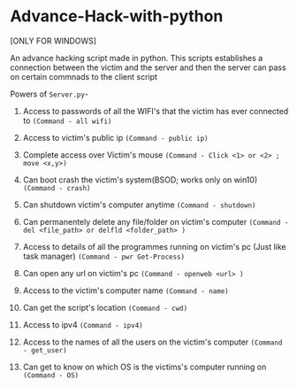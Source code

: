 # Advance-Hack-with-python
[ONLY FOR WINDOWS]

An advance hacking script made in python.
This scripts establishes a connection between the victim and the server and then the server can pass on certain commnads to the client script

Powers of `Server.py`-
1. Access to passwords of all the WIFI's that the victim has ever connected to `(Command - all wifi)`

2. Access to victim's public ip `(Command - public ip)`

3. Complete access over Victim's mouse `(Command - Click <1> or <2> ; move <x,y>)`

4. Can boot crash the victim's system(BSOD; works only on win10)  `(Command - crash)`

5. Can shutdown victim's computer anytime `(Command - shutdown)`

6. Can permanentely delete any file/folder on victim's computer `(Command - del <file_path> or delfld <folder_path> )`

7. Access to details of all the programmes running on victim's pc (Just like task manager) `(Command - pwr Get-Process)`

8. Can open any url on victim's pc `(Command - openweb <url> )`

9. Access to the victim's computer name `(Command - name)`

10. Can get the script's location `(Command - cwd)`

11. Access to ipv4 `(Command - ipv4)`

12. Access to the names of all the users on the victim's computer `(Command - get_user)`

13. Can get to know on which OS is the victims's computer running on `(Command - OS)`

